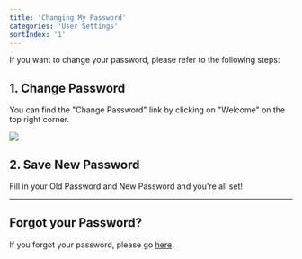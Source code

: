 ```yaml
---
title: 'Changing My Password'
categories: 'User Settings'
sortIndex: '1'
---
```

If you want to change your password, please refer to the following steps:

## 1. Change Password

You can find the "Change Password" link by clicking on "Welcome" on the top right corner.

![](https://cloud.githubusercontent.com/assets/26155270/23739467/e5308fac-04d9-11e7-9e68-c0ae85c0a899.jpg)

## 2. Save New Password

Fill in your Old Password and New Password and you're all set!

------

## Forgot your Password?

If you forgot your password, please go [here](/Forgot-Password).